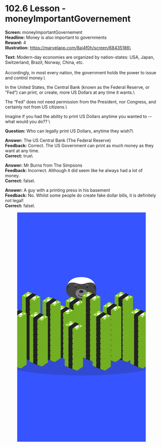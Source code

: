 # 102.6 Lesson - moneyImportantGovernement

**Screen:** moneyImportantGovernement\
**Headline:** Money is also important to governments\
**Reward:** 4\
**Illustration:** https://marvelapp.com/8ai4f0h/screen/68435186\

**Text:** Modern-day economies are organized by nation-states: USA, Japan, Switzerland, Brazil, Norway, China, etc.\
  \
  Accordingly, in most every nation, the government holds the power to issue and control money.\


  In the United States, the Central Bank (known as the Federal Reserve, or “Fed”) can print, or create, more US Dollars at any time it wants.\


  The “Fed” does not need permission from the President, nor Congress, and certainly not from US citizens.\


  Imagine if you had the ability to print US Dollars anytime you wanted to -- what would you do??
\

**Question:** Who can legally print US Dollars, anytime they wish?\

**Answer:** The US Central Bank (The Federal Reserve)\
**Feedback:** Correct. The US Government can print as much money as they want at any time.\
**Correct:** true\

**Answer:** Mr Burns from The Simpsons\
**Feedback:** Incorrect. Although it did seem like he always had a lot of money.\
**Correct:** false\

**Answer:** A guy with a printing press in his basement\
**Feedback:** No. Whilst some people do create fake dollar bills, it is definitely not legal!\
**Correct:** false\


<figure><img src="../.gitbook/assets/image (6).png" alt=""><figcaption></figcaption></figure>

